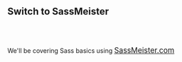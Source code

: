 ## Switch to SassMeister

<br><br>

We'll be covering Sass basics using <a style="font-size: 1.2em; " href="http://sassmeister.com">SassMeister.com</a></p>

<br>
